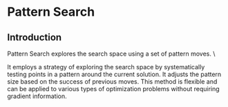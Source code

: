 # Pattern Search


## Introduction

Pattern Search explores the search space using a set of pattern moves. \\

It employs a strategy of exploring the search space by systematically testing points in a pattern around the current solution. It adjusts the pattern size based on the success of previous moves. This method is flexible and can be applied to various types of optimization problems without requiring gradient information.